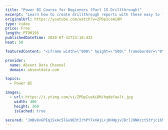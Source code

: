 ```yaml
---
title: "Power BI Course for Beginners (Part 15 Drillthrough)"
excerpt: "Learn how to create drillthrough reports with these easy to follow steps."
originalUrl: https://youtube.com/watch?v=ZPDpIceAi8M
type: video
price: Free
length: PT9M19S
publishedDateTime: 2020-07-31T23:18:43Z
heat: 50

featuredContent: "<iframe width=\"800\" height=\"500\" frameborder=\"0\" src=\"https://www.youtube.com/embed/ZPDpIceAi8M\" allow=\"accelerometer; autoplay; encrypted-media; gyroscope; picture-in-picture\" allowfullscreen></iframe>"

provider:
  name: Absent Data Channel
  domain: absentdata.com

topics:
  - Power BI

images:
  - url: https://i.ytimg.com/vi/ZPDpIceAi8M/hqdefault.jpg
    width: 480
    height: 360
    isCached: true

secured: "JmBv8vGPEq1SxAc5lGu9B3tIrhPY7xXAjL+jKHHpjvJDrlJ9NKcctStYjci69kaCpxiYHeVBj2EEHr7AxcVdsLYpJiz6KHqVVDVFpmWZj73KDuvG0RZJlgnwywIYNXVUML6nBb4njdSe8SlcLn/ANJVT5n+mVFsWTR+8zEJz+g+MX3T1x6e215hBqN5bnCWoF0fgIBWcHQJPMzNG+Ed3ixSQ+Pjg1bwotMt2Z0hrHE6w7p0hV65TStm8BxhNtLy08NI64DBjWXiooENMZmLLPsMrHO4ZgX9RZ2muEnnDl+IdYmGLAqqcOXQDhnq1fdniNmy+goWswLXfuaKPVz6rO9kr7q2jOmjJKU0abHU+WNy+duE1GlflLBMXDzo8Rv4oULwnLZFTmC5KLdFttV5RbPep/+yabdD8oWLwutFDY7o=;4/oqVePtGVrltpByXZq2kA=="
---
```


